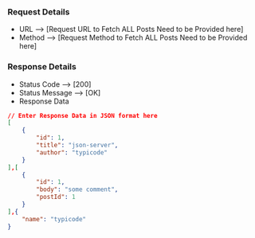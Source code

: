 ### Request Details

- URL --> [Request URL to Fetch ALL Posts Need to be Provided here]
- Method --> [Request Method to Fetch ALL Posts Need to be Provided here]

### Response Details

- Status Code --> [200]
- Status Message --> [OK]
- Response Data
```json
// Enter Response Data in JSON format here
[
    {
        "id": 1,
        "title": "json-server",
        "author": "typicode"
    }
],[
    {
        "id": 1,
        "body": "some comment",
        "postId": 1
    }
],{
    "name": "typicode"
}
```